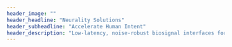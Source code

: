 ```yaml
---
header_image: ""
header_headline: "Neurality Solutions"
header_subheadline: "Accelerate Human Intent"
header_description: "Low-latency, noise-robust biosignal interfaces for seamless human-machine interaction in spatial computing, gaming, and assistive technologies."
---
```

